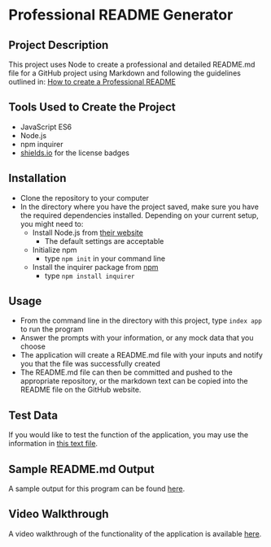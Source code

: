 # Professional README Generator

## Project Description
This project uses Node to create a professional and detailed README.md file for a GitHub project using Markdown and following the guidelines outlined in:
[How to create a Professional README](./readme-guide.md)

## Tools Used to Create the Project
* JavaScript ES6
* Node.js
* npm inquirer
* [shields.io](https://choosealicense.com/) for the license badges

## Installation
* Clone the repository to your computer
* In the directory where you have the project saved, make sure you have the required dependencies installed. Depending on your current setup, you might need to:
    * Install Node.js from [their website](https://nodejs.org/en/)
        * The default settings are acceptable
    * Initialize npm 
        * type `npm init` in your command line
    * Install the inquirer package from [npm](https://www.npmjs.com/package/inquirer)
        * type `npm install inquirer`

## Usage
* From the command line in the directory with this project, type `index app` to run the program
* Answer the prompts with your information, or any mock data that you choose
* The application will create a README.md file with your inputs and notify you that the file was successfully created
* The README.md file can then be committed and pushed to the appropriate repository, or the markdown text can be copied into the README file on the GitHub website.  

## Test Data
If you would like to test the function of the application, you may use the information in [this text file](TestDataForREADME.txt).

## Sample README.md Output
A sample output for this program can be found [here](./dist/README.md).

## Video Walkthrough
A video walkthrough of the functionality of the application is available [here](https://drive.google.com/file/d/10ypYZ-26UHb8Y37q2nMjpUFVRhBBdHyN/view).